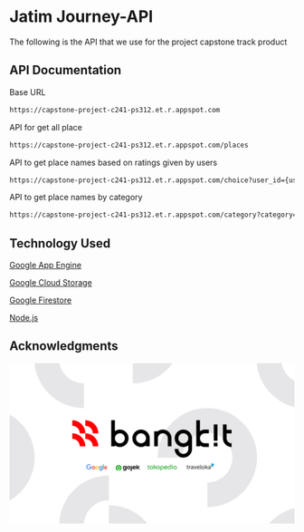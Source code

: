 
# Jatim Journey-API

The following is the API that we use for the project capstone track product
## API Documentation

Base URL
```bash
https://capstone-project-c241-ps312.et.r.appspot.com
```
API for get all place
```bash
https://capstone-project-c241-ps312.et.r.appspot.com/places
```
API to get place names based on ratings given by users
```bash
https://capstone-project-c241-ps312.et.r.appspot.com/choice?user_id={user_id}
```
API to get place names by category
```bash
https://capstone-project-c241-ps312.et.r.appspot.com/category?category={Category Name}
```
## Technology Used

[Google App Engine](https://cloud.google.com/appengine)

[Google Cloud Storage](https://cloud.google.com/storage)

[Google Firestore](https://cloud.google.com/firestore)

[Node.js](https://nodejs.org)

## Acknowledgments

![Bangkit](Bangkit.png)
